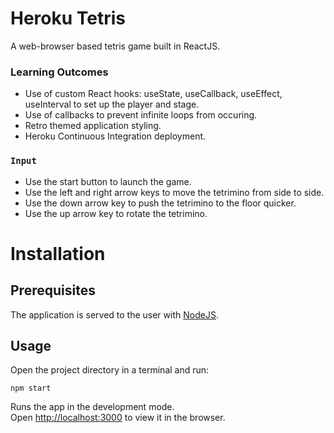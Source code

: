 # Heroku Tetris

A web-browser based tetris game built in ReactJS.

### Learning Outcomes

* Use of custom React hooks: useState, useCallback, useEffect, useInterval to set up the player and stage.
* Use of callbacks to prevent infinite loops from occuring.
* Retro themed application styling.
* Heroku Continuous Integration deployment.

### `Input`

* Use the start button to launch the game.<br />
* Use the left and right arrow keys to move the tetrimino from side to side.<br />
* Use the down arrow key to push the tetrimino to the floor quicker.<br />
* Use the up arrow key to rotate the tetrimino.

# Installation 

## Prerequisites

The application is served to the user with [NodeJS](https://npmjs.com).

## Usage

Open the project directory in a terminal and run:

```npm start```

Runs the app in the development mode.<br />
Open [http://localhost:3000](http://localhost:3000) to view it in the browser.